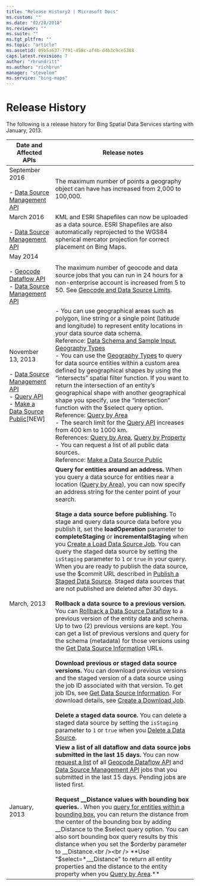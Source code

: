 ```yaml
---
title: "Release History2 | Microsoft Docs"
ms.custom: ""
ms.date: "02/28/2018"
ms.reviewer: ""
ms.suite: ""
ms.tgt_pltfrm: ""
ms.topic: "article"
ms.assetid: 09b5a637-7f91-458c-af4b-d4b3c9ce5388
caps.latest.revision: 7
author: "rbrundritt"
ms.author: "richbrun"
manager: "stevelom"
ms.service: "bing-maps"
---
```

# Release History
The following is a release history for Bing Spatial Data Services starting with January, 2013.  
  
|Date and Affected APIs|Release notes|  
|----------------------------|-------------------|  
|September 2016<br /><br /> -   [Data Source Management API](data-source-management-api/index.md)|The maximum number of points a geography object can have has increased from 2,000 to 100,000.|  
|March 2016<br /><br /> -   [Data Source Management API](data-source-management-api/index.md)|KML and ESRI Shapefiles can now be uploaded as a data source. ESRI Shapefiles are also automatically reprojected to the WGS84 spherical mercator projection for correct placement on Bing Maps.|  
|May 2014<br /><br /> -   [Geocode Dataflow API](geocode-dataflow-api/index.md)<br />-   [Data Source Management API](data-source-management-api/index.md)|The maximum number of geocode and data source jobs that you can run in 24 hours for a non-enterprise account is increased from 5 to 50. See [Geocode and Data Source Limits](../spatial-data-services/geocode-and-data-source-limits.md).|  
|November 13, 2013<br /><br /> -   [Data Source Management API](data-source-management-api/index.md)<br />-   [Query API](query-api/index.md)<br />-   [Make a Data Source Public](../spatial-data-services/make-a-data-source-public.md)[NEW]|-   You can use geographical areas such as polygon, line string or a single point (latitude and longitude) to represent entity locations in your data source data schema.<br />     Reference: [Data Schema and Sample Input](data-source-management-api/load-data-source-dataflow/load-data-source-data-schema-and-sample-input.md), [Geography Types](data-source-management-api/load-data-source-dataflow/geography-types.md)<br />-   You can use the [Geography Types](data-source-management-api/load-data-source-dataflow/geography-types.md) to query for data source entities within a custom area defined by geographical shapes by using the “intersects” spatial filter function. If you want to return the intersection of an entity’s geographical shape with another geographical shape you specify, use the “intersection” function with the $select query option.<br />     Reference: [Query by Area](query-api/query-by-area.md)<br />-   The search limit for the [Query API](query-api/index.md) increases from 400 km to 1000 km.<br />     References: [Query by Area](query-api/query-by-area.md), [Query by Property](query-api/query-by-property.md)<br />-   You can request a list of all public data sources.<br />     Reference: [Make a Data Source Public](../spatial-data-services/make-a-data-source-public.md)|  
|March, 2013|**Query for entities around an address.** When you query a data source for entities near a location ([Query by Area](query-api/query-by-area.md)), you can now specify an address string for the center point of your search.<br /><br /> **Stage a data source before publishing.** To stage and query data source data before you publish it, set the **loadOperation** parameter to **completeStaging** or **incrementalStaging** when you [Create a Load Data Source Job](data-source-management-api/load-data-source-dataflow/create-a-load-data-source-job-and-input-entity-data.md). You can query the staged data source by setting the `isStaging` parameter to `1` or `true` in your query. When you are ready to publish the data source, use the $commit URL described in [Publish a Staged Data Source](data-source-management-api/load-data-source-dataflow/publish-staged-data-source.md). Staged data sources that are not published are deleted after 30 days.<br /><br /> **Rollback a data source to a previous version.** You can [Rollback a Data Source Dataflow](data-source-management-api/rollback-data-source-dataflow.md) to a previous version of the entity data and schema. Up to two (2) previous versions are kept. You can get a list of previous versions and query for the schema (metadata) for those versions using the [Get Data Source Information](data-source-management-api/get-data-source-information.md) URLs.<br /><br /> **Download previous or staged data source versions.** You can download previous versions and the staged version of a data source using the job ID associated with that version. To get job IDs, see [Get Data Source Information](data-source-management-api/get-data-source-information.md). For download details, see [Create a Download Job](data-source-management-api/download-data-source-dataflow/create-a-download-job.md).<br /><br /> **Delete a staged data source.** You can delete a staged data source by setting the `isStaging` parameter to `1` or `true` when you [Delete a Data Source](data-source-management-api/delete-data-source.md).|  
|January, 2013|**View a list of all dataflow and data source jobs submitted in the last 15 days.** You can now [request a list](../spatial-data-services/get-job-list.md) of all [Geocode Dataflow API](geocode-dataflow-api/index.md) and [Data Source Management API](data-source-management-api/index.md) jobs that you submitted in the last 15 days. Pending jobs are listed first.<br /><br /> **Request __Distance values with bounding box queries.** . When you [query for entities within a bounding box](query-api/query-by-area.md), you can return the distance from the center of the bounding box by adding __Distance to the $select query option. You can also sort bounding box query results by this distance when you set the $orderby parameter to __Distance.<br /><br /> **Use "$select=*,\__Distance" to return all entity properties and the distance to the entity property when you [Query by Area](query-api/query-by-area.md).**|
